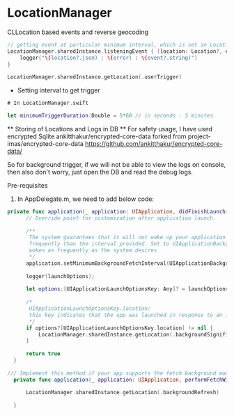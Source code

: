 # LocationManager
CLLocation based events and reverse geocoding

```swift
// getting event at particular minimum interval, which is set in LocationManager.swift class `minimumTriggerDuration`
LocationManager.sharedInstance.listeningEvent { (location: Location?, error: LocationError?, event:EventType?) -> (Void) in
    logger("\(location?.json) : \(error) : \(event?.string)")
}
        
LocationManager.sharedInstance.getLocation(.userTrigger)
```

* Setting interval to get trigger
```swift 
# In LocationManager.swift

let minimumTriggerDuration:Double = 5*60 // in seconds : 5 minutes

```

** Storing of Locations and Logs in DB **
For safety usage, I have used encrypted Sqlite 
ankitthakur/encrypted-core-data forked from project-imas/encrypted-core-data
https://github.com/ankitthakur/encrypted-core-data/

So for background trigger, if we will not be able to view the logs on console, then also don't worry, just open the DB and read the debug logs.


Pre-requisites

1. In AppDelegate.m, we need to add below code:
``` swift
private func application(_ application: UIApplication, didFinishLaunchingWithOptions launchOptions: [NSObject: Any]?) -> Bool {
      // Override point for customization after application launch.
      
      /**
       The system guarantees that it will not wake up your application for a background fetch more
       frequently than the interval provided. Set to UIApplicationBackgroundFetchIntervalMinimum to be
       woken as frequently as the system desires
       */
      application.setMinimumBackgroundFetchInterval(UIApplicationBackgroundFetchIntervalMinimum)
      
      logger(launchOptions);
      
      let options:[UIApplicationLaunchOptionsKey: Any]? = launchOptions as? [UIApplicationLaunchOptionsKey: Any]
      
      /*
       UIApplicationLaunchOptionsKey.location:
       this key indicates that the app was launched in response to an incoming location event. The value of this key is an NSNumber object containing a Boolean value. We use the presence of this key as a signal to create a CLLocationManager object and start location services again. Location data is delivered only to the location manager delegate and not using this key.
       */
      if options?[UIApplicationLaunchOptionsKey.location] != nil {
          LocationManager.sharedInstance.getLocation(.backgroundSignificant)
      }
      
      return true
  }
  
/// Implement this method if your app supports the fetch background mode. When an opportunity arises to download data, the system calls this method to give your app a chance to download any data it needs.
  private func application(_ application: UIApplication, performFetchWithCompletionHandler completionHandler: (UIBackgroundFetchResult) -> Void) {
      
      LocationManager.sharedInstance.getLocation(.backgroundRefresh)
      
  }  
  ```
